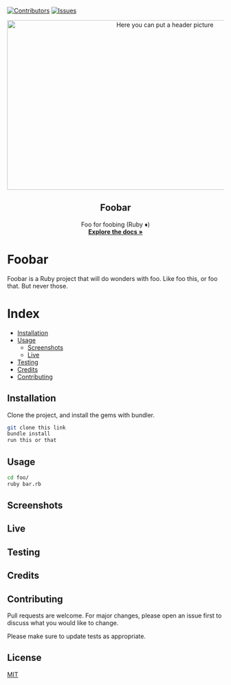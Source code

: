 [![Contributors][contributors-shield]][contributors-url]
[![Issues][issues-shield]][issues-url]
<br />
<p align="center">
  <img src="assets/menu.png" alt="Here you can put a header picture" width="718" height="394">
  <h2 align="center"> Foobar </h2>
  <p align="center">
  	Foo for foobing (Ruby ♦️)
    <br />
    <a href="https://github.com/Fig77/Template"><strong>Explore the docs »</strong></a>
    <br />
</p>

# Foobar

Foobar is a Ruby project that will do wonders with foo. Like foo this, or foo that. But never those.

Index
=====
   * [Installation](#installation)
   * [Usage](#usage)
      - [Screenshots](#screenshots)
      - [Live](#live)
   * [Testing](#testing)
   * [Credits](#credits)
   * [Contributing](#contributing)

## Installation

Clone the project, and install the gems with bundler.

```bash
git clone this link
bundle install
run this or that
```

## Usage

```bash
cd foo/
ruby bar.rb
```

## Screenshots

## Live

## Testing

## Credits

## Contributing
Pull requests are welcome. For major changes, please open an issue first to discuss what you would like to change.

Please make sure to update tests as appropriate.

## License
[MIT](https://choosealicense.com/licenses/mit/)

<!-- MARKDOWN LINKS & IMAGES -->
<!-- https://www.markdownguide.org/basic-syntax/#reference-style-links -->
[contributors-shield]: https://img.shields.io/badge/Contributors-1-brightgreen
[contributors-url]: https://github.com/Fig77/Gradients-Project/graphs/contributors
[issues-shield]: https://img.shields.io/badge/issues-0-%2300ff00
[issues-url]: https://github.com/Fig77/Template/issues
[product-screenshot]: assets/menu.png

